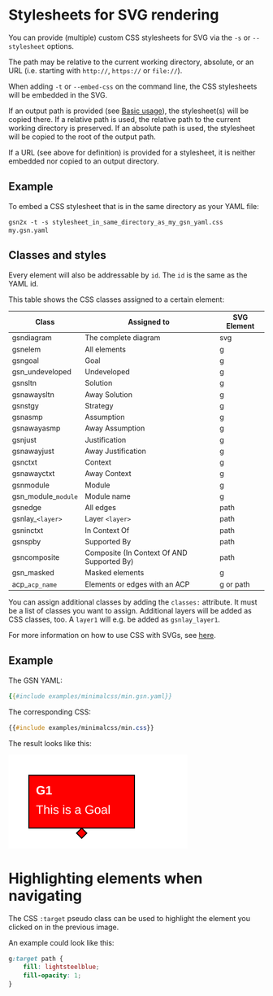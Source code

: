 # Stylesheets for SVG rendering

You can provide (multiple) custom CSS stylesheets for SVG via the `-s` or `--stylesheet` options. 

The path may be relative to the current working directory, absolute, or an URL (i.e. starting with `http://`, `https://` or `file://`).

When adding `-t` or `--embed-css` on the command line, the CSS stylesheets will be embedded in the SVG. 

If an output path is provided (see [Basic usage](./basic_usage.md)), the stylesheet(s) will be copied there.
If a relative path is used, the relative path to the current working directory is preserved. 
If an absolute path is used, the stylesheet will be copied to the root of the output path.

If a URL (see above for definition) is provided for a stylesheet, it is neither embedded nor copied to an output directory.

## Example

To embed a CSS stylesheet that is in the same directory as your YAML file:

```console
gsn2x -t -s stylesheet_in_same_directory_as_my_gsn_yaml.css my.gsn.yaml
```

## Classes and styles

Every element will also be addressable by `id`. The `id` is the same as the YAML id.

This table shows the CSS classes assigned to a certain element:

| Class               | Assigned to                                | SVG Element  |
|---------------------|--------------------------------------------|--------------|
| gsndiagram          | The complete diagram                       | svg          |
| gsnelem             | All elements                               | g            |
| gsngoal             | Goal                                       | g            |
| gsn_undeveloped     | Undeveloped                                | g            |
| gsnsltn             | Solution                                   | g            |
| gsnawaysltn         | Away Solution                              | g            |
| gsnstgy             | Strategy                                   | g            |
| gsnasmp             | Assumption                                 | g            | 
| gsnawayasmp         | Away Assumption                            | g            |
| gsnjust             | Justification                              | g            |
| gsnawayjust         | Away Justification                         | g            |
| gsnctxt             | Context                                    | g            |
| gsnawayctxt         | Away Context                               | g            |
| gsnmodule           | Module                                     | g            |
| gsn_module_`module` | Module name                                | g            |
| gsnedge             | All edges                                  | path         |
| gsnlay_`<layer>`    | Layer `<layer>`                            | path         |
| gsninctxt           | In Context Of                              | path         |
| gsnspby             | Supported By                               | path         | 
| gsncomposite        | Composite (In Context Of AND Supported By) | path         |
| gsn_masked          | Masked elements                            | g            |
| acp_`acp_name`      | Elements or edges with an ACP              | g or path    |      

You can assign additional classes by adding the `classes:` attribute. It must be a list of classes you want to assign. 
Additional layers will be added as CSS classes, too. A `layer1` will e.g. be added as `gsnlay_layer1`.

For more information on how to use CSS with SVGs, see [here](https://developer.mozilla.org/en-US/docs/Web/SVG/Tutorial/SVG_and_CSS).

## Example

The GSN YAML: 

```yaml
{{#include examples/minimalcss/min.gsn.yaml}}
```

The corresponding CSS:

```css
{{#include examples/minimalcss/min.css}}
```

The result looks like this:

![Styled Example](examples/minimalcss/min.gsn.svg)

# Highlighting elements when navigating

The CSS `:target` pseudo class can be used to highlight the element you clicked on in the previous image.

An example could look like this:

```css
g:target path {
    fill: lightsteelblue;
    fill-opacity: 1;
}
```



